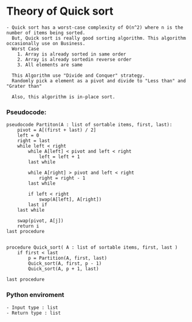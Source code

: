 # Theory of Quick sort

    - Quick sort has a worst-case complexity of O(n^2) where n is the number of items being sorted.
      But, Quick sort is really good sorting algorithm. This algorithm occasionally use on Business.
      Worst Case
        1. Array is already sorted in same order
        2. Array is already sortedin reverse order
        3. All elements are same
      
      This Algorithm use "Divide and Conquer" strategy.
      Randomly pick a element as a pivot and divide to "Less than" and "Grater than"

      Also, this algorithm is in-place sort.


### Pseudocode:
    pseudocode Partiton(A : list of sortable items, first, last):
        pivot = A[(first + last) / 2]
        left = 0
        right = last
        while left < right
            while A[left] < pivot and left < right 
                left = left + 1
            last while

            while A[right] > pivot and left < right
                right = right - 1
            last while

            if left < right
                swap(A[left], A[right])
            last if
        last while

        swap(pivot, A[j])
        return i        
    last procedure


    procedure Quick_sort( A : list of sortable items, first, last )
        if first < last
            p = Partition(A, first, last)
            Quick_sort(A, first, p - 1)
            Quick_sort(A, p + 1, last)

    last procedure


### Python enviroment
    - Input type : list
    - Return type : list

